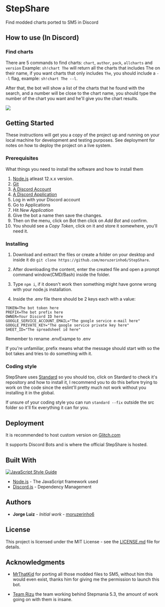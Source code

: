# StepShare
Find modded charts ported to SM5 in Discord

## How to use (In Discord)

### Find charts

There are 5 commands to find charts: ``chart``, ``author``, ``pack``, ``allcharts`` and ``version``
Example: ``sh!chart The`` will return all the charts that includes The on their name, if you want charts that only includes ``The``, you should include a ``--l`` flag, example: ``sh!chart The --l``.

After that, the bot will show a list of the charts that he found with the search, and a number will be close to the chart name, you should type the number of the chart you want and he'll give you the
chart results.

![](https://cdn.discordapp.com/attachments/688182781263609868/693856983530471574/unknown.png)

## Getting Started

These instructions will get you a copy of the project up and running on your local machine for development and testing purposes. See deployment for notes on how to deploy the project on a live system.

### Prerequisites

What things you need to install the software and how to install them

1. [Node.js](https://nodejs.org/en/) atleast 12.x.x version.
2. [Git](https://git-scm.com/)
3. [A Discord Account](https://discordapp.com)
4. [A Discord Application](https://discordapp.com/developers/applications/)
  1. Log in with your Discord account
  2. Go to Applications
  3. Hit _New Application_
  4. Give the bot a name then save the changes.
  5. Then on the menu, click on Bot then click on _Add Bot_ and confirm.
  6. You should see a _Copy Token_, click on it and store it somewhere, you'll need it.

### Installing

1. Download and extract the files or create a folder on your desktop and inside it do ``git clone https://github.com/moruzerinho6/StepShare``.

2. After downloading the content, enter the created file and open a prompt command window(CMD/Bash) inside the folder.

3. Type ``npm i``, if it doesn't work then something might have gonne wrong with your node.js installation.

4. Inside the .env file there should be 2 keys each with a value:

```
TOKEN=The bot token here
PREFIX=The bot prefix here
OWNER=Your Discord ID here
GOOGLE_SERVICE_ACCOUNT_EMAIL="The google service e-mail here"
GOOGLE_PRIVATE_KEY="The google service private key here"
SHEET_ID="The spreadsheet id here"
```

Remember to rename .envExampe to .env

If you're unfamiliar, prefix means what the message should start with so the bot takes and tries to do something with it.

### Coding style

StepShare uses [Standard](https://github.com/standard/standard) so you should too, click on Stardard to check it's repository and how to install it, I recommend you to do this before trying to work on the code since the eslint'll pretty much not work without you installing it in the global.

If unsure of your coding style you can run ``standard --fix`` outside the src folder so it'll fix everything it can for you.

## Deployment

It is recommended to host custom version on [Glitch.com](https://glitch.com/)

It supports Discord Bots and is where the official StepShare is hosted.

## Built With

[![JavaScript Style Guide](https://cdn.rawgit.com/standard/standard/master/badge.svg)](https://github.com/standard/standard)

* [Node.js](https://nodejs.org/en/) - The JavaScript framework used
* [Discord.js](https://discord.js.org/) - Dependency Management

## Authors

* **Jorge Luiz** - *Initial work* - [moruzerinho6](https://github.com/moruzerinho6)

## License

This project is licensed under the MIT License - see the [LICENSE.md](https://github.com/moruzerinho6/StepShare/blob/master/LICENSE) file for details.

## Acknowledgments

* [MrThatKid](https://www.youtube.com/user/MrThatKid4) for porting all those modded files to SM5, without him this would even exist, thanks him for giving me the permission to launch this bot.

* [Team Rizu](https://twitter.com/teamrizu) the team working behind Stepmania 5.3, the amount of work going on with them is insane.
